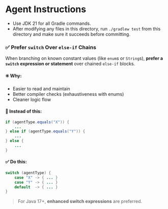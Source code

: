 # Agent Instructions

- Use JDK 21 for all Gradle commands.
- After modifying any files in this directory, run `./gradlew test` from this directory and make sure it succeeds before committing.

### ✅ Prefer `switch` Over `else-if` Chains

When branching on known constant values (like `enum`s or `String`s), **prefer a `switch` expression or statement** over chained `else-if` blocks.

#### ✳️ Why:
- Easier to read and maintain
- Better compiler checks (exhaustiveness with enums)
- Cleaner logic flow

#### 🔁 Instead of this:
```java
if (agentType.equals("X")) {
    ...
} else if (agentType.equals("Y")) {
    ...
} else {
    ...
}
```

#### ✅ Do this:
```java
switch (agentType) {
    case "X" -> { ... }
    case "Y" -> { ... }
    default  -> { ... }
}
```

> For Java 17+, **enhanced switch expressions** are preferred.